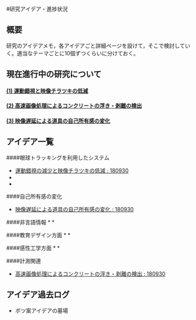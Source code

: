 #研究アイデア・進捗状況

## 概要
研究のアイデアメモ，各アイデアごと詳細ページを設けて，そこで検討していく。適当なテーマごとに10個ずつくらいに分けておく。

## 現在進行中の研究について

#### [(1) 運動錯視と映像チラツキの低減](MovingIllusion)

#### [(2) 高速画像処理によるコンクリートの浮き・剥離の検出](Concrete-IR)

#### [(3) 映像遅延による道具の自己所有感の変化](Sense-of-OwnerShip)

## アイデア一覧

####眼球トラッキングを利用したシステム

* [運動錯視の減少と映像チラツキの低減 : 180930](MovingIllusion)
* 
* 

####自己所有感の変化
* [映像遅延による道具の自己所有感の変化 : 180930](Sense-of-OwnerShip)

####非言語情報
* 
* 

####教育デザイン方面
* 
* 

####感性工学方面
* 
* 

####計測関連
* [高速画像処理によるコンクリートの浮き・剥離の検出 : 180930](Concrete-IR)

## アイデア過去ログ
* ボツ案アイデアの墓場